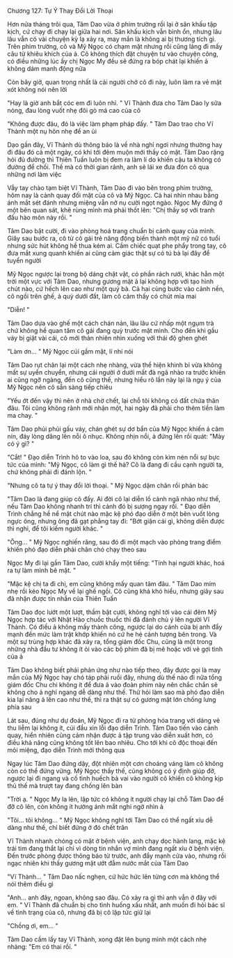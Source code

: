 




Chương 127: Tự Ý Thay Đổi Lời Thoại

Hơn nửa tháng trôi qua, Tâm Dao vừa ở phim trường rồi lại ở sân khấu tập kịch, cứ chạy đi chạy lại giữa hai nơi. Sân khấu kịch vẫn bình ổn, nhưng lâu lâu vẫn có vài chuyện kỳ lạ xảy ra, may mắn là không ai bị thương tích gì. Trên phim trường, cô và Mỹ Ngọc có chạm mặt nhưng rồi cũng lảng đi mấy câu từ khiêu khích của ả. Cô không thích đặt chuyện tư vào chuyện công, có điều những lúc ấy chị Ngọc My đều sẽ đứng ra bóp chát lại khiến ả không dám manh động nữa

Còn bây giờ, quan trọng nhất là cái người chở cô đi này, luôn làm ra vẻ mặt xót không nói nên lời

"Hay là giờ anh bắt cóc em đi luôn nhỉ. " Vĩ Thành đưa cho Tâm Dao ly sữa nóng, đau lòng vuốt nhẹ đôi gò má cao của cô

"Không được đâu, đó là việc làm phạm pháp đấy. " Tâm Dao trao cho Vĩ Thành một nụ hôn nhẹ để an ủi

Dạo gần đây, Vĩ Thành dù thông báo là về nhà nghỉ ngơi nhưng thường hay đi đâu đó cả một ngày, có khi tới đêm muộn mới thấy có mặt. Tâm Dao rặng hỏi đủ đường thì Thiên Tuấn luôn bị đem ra làm lí do khiến cậu ta không có đường để chối. Thế mà có thời gian rảnh, anh sẽ lái xe đưa đón cô qua những nơi làm việc

Vẫy tay chào tạm biệt Vĩ Thành, Tâm Dao đi vào bên trong phim trường, hôm nay là cảnh quay đối mặt của cô và Mỹ Ngọc. Cả hai nhìn nhau bằng ánh mắt sét đánh nhưng miệng vẫn nở nụ cười ngọt ngào. Ngọc My đứng ở một bên quan sát, khẽ rùng mình mà phải thốt lên: "Chị thấy sợ với tranh đấu hào môn này rồi. "

Tâm Dao bật cười, đi vào phòng hoá trang chuẩn bị cảnh quay của mình. Giây sau bước ra, cô từ cô gái trẻ năng động biến thành một mỹ nữ có tuổi nhưng sức hút không hề thua kém ai. Cầm chiếc quạt phe phẩy trong tay, cô đưa mắt xung quanh khiến ai cũng cảm giác thật sự có tú bà lại đây để tuyển người

Mỹ Ngọc ngược lại trong bộ dáng chật vật, có phần rách rưới, khác hẳn một trời một vực với Tâm Dao, nhưng gương mặt ả lại không hợp với tạo hình chút nào, cứ hếch lên cao như một quý bà. Cả hai cùng bước vào cảnh nền, cô ngồi trên ghế, ả quỳ dưới đất, làm cô cảm thấy có chút mỉa mai

"Diễn! "

Tâm Dao dựa vào ghế một cách chán nản, lâu lâu cứ nhấp một ngụm trà chứ không hề quan tâm cô gái đang quỳ trước mặt mình. Cho đến khi gấu váy bị giật vài cái, cô mới thản nhiên nhìn xuống với thái độ ghen ghét

"Làm ơn... " Mỹ Ngọc cúi gầm mặt, lí nhí nói


Tâm Dao rụt chân lại một cách nhẹ nhàng, vừa thể hiện khinh bỉ vừa không mất sự uyển chuyển, nhưng cái người ở dưới mất đà ngã nhào ra trước khiến ai cũng ngỡ ngàng, đến cô cũng thế, nhưng hiểu rõ lần này lại là ngụ ý của Mỹ Ngọc nên cô sẵn sàng tiếp chiêu

"Yếu ớt đến vậy thì nên ở nhà chờ chết, lại chỗ tôi không có đất chứa thân đâu. Tôi cũng không rảnh mới nhận một, hai ngày đã phải cho thêm tiền làm ma chay. "

Tâm Dao phủi phủi gấu váy, chán ghét sự dơ bẩn của Mỹ Ngọc khiến ả câm nín, đáy lòng dâng lên nỗi ô nhục. Không nhịn nổi, ả đứng lên rồi quát: "Mày có ý gì? "

"Cắt! " Đạo diễn Trình hô to vào loa, sau đó không còn kìm nén nổi sự bực tức của mình: "Mỹ Ngọc, cô làm gì thế hả? Cô là đang đi cầu cạnh người ta, chứ không phải đi đánh lộn. "

"Nhưng cô ta tự ý thay đổi lời thoại. " Mỹ Ngọc dậm chân rồi phản bác

"Tâm Dao là đang giúp cô đấy. Ai đời cô lại diễn lố cảnh ngã nhào như thế, nếu Tâm Dao không nhanh trí thì cảnh đó bị sượng ngay rồi. " Đạo diễn Trình chẳng hề nể mặt chút nào mặc kệ phó đạo diễn ở một bên vuốt lòng ngực ông, nhưng ông đã gạt phẳng tay đi: "Bớt giận cái gì, không diễn được thì nghỉ, để tôi kiếm người khác. "

"Ông... " Mỹ Ngọc nghiến răng, sau đó đi một mạch vào phòng trang điểm khiến phó đạo diễn phải chân chó chạy theo sau

Ngọc My đi lại gần Tâm Dao, cười khẩy một tiếng: "Tính hại người khác, hoá ra tự làm mình bẽ mặt. "

"Mặc kệ chị ta đi chị, em cũng không mấy quan tâm đâu. " Tâm Dao mím nhẹ rồi kéo Ngọc My về lại ghế ngồi. Cô cũng khá khó hiểu, nhưng giây sau đã nhận được tin nhắn của Thiên Tuấn

Tâm Dao đọc lướt một lượt, thầm bật cười, không nghĩ tới vào cái đêm Mỹ Ngọc hợp tác với Nhật Hào chuốc thuốc thì đã đánh chủ ý lên người Vĩ Thành. Có điều ả không mấy thành công, ngược lại do cánh cửa bị anh đẩy mạnh đến mức làm trật khớp khiến nó cứ he hé cảnh tượng bên trong. Và một sự trùng hợp khác đã xảy ra, tổng giám đốc Chu, cũng là một trong những nhà đầu tư không ít ỏi vào các bộ phim đã bị mê hoặc với vẻ gợi tình của ả


Tâm Dao không biết phải phản ứng như nào tiếp theo, đây được gọi là may mắn của Mỹ Ngọc hay chó táp phải ruồi đây, nhưng dù thế nào đi nữa tổng giám đốc Chu chi không ít để đưa ả vào đoàn phim này nên chắc chắn sẽ không cho ả nghỉ ngang dễ dàng như thế. Thử hỏi làm sao mà phó đạo diễn kia lại nâng ả lên cao như thế, thì ra thật sự có gương mặt lớn chống lưng phía sau

Lát sau, đúng như dự đoán, Mỹ Ngọc đi ra từ phòng hóa trang với dáng vẻ thu liễm lại không ít, cúi đầu xin lỗi đạo diễn Trình. Tâm Dao tiến vào cảnh quay, hiển nhiên cũng cảm nhận được ả tập trung vào diễn xuất hơn, có điều khả năng cũng không tốt lên bao nhiêu. Cho tới khi cô độc thoại đến mỏi miệng, đạo diễn Trình mới thông qua

Ngay lúc Tâm Dao đứng dậy, đột nhiên một cơn choáng váng làm cô không còn có thể đứng vững. Mỹ Ngọc thấy thế, cũng không có ý định giúp đỡ, ngược lại đi ngang và cố tình huếch bả vai vào người cô khiến cô không kịp thủ thế mà trượt tay đang chống lên bàn

"Trời ạ. " Ngọc My la lên, lập tức có không ít người chạy lại chỗ Tâm Dao để đỡ cô lên, còn không ít hướng ánh mắt nghi ngờ nhìn ả

"Tôi... tôi không... " Mỹ Ngọc không nghĩ tới Tâm Dao có thể ngất xỉu dễ dàng như thế, chỉ biết đứng ở đó chết trân


Vĩ Thành nhanh chóng có mặt ở bệnh viện, anh chạy dọc hành lang, mặc kệ trái tim đang thắt lại chỉ vì dòng tin nhắn vợ mình đang ngất xỉu ở bệnh viện. Đến trước phòng được thông báo từ trước, anh đẩy mạnh cửa vào, nhưng rồi ngạc nhiên khi thấy gương mặt ướt đẫm nước mắt của Tâm Dao

"Vĩ Thành... " Tâm Dao nấc nghẹn, cứ hức hức lên từng cơn mà không thể nói thêm điều gì

"Anh... anh đây, ngoan, không sao đâu. Có xảy ra gì thì anh vẫn ở đây với em. " Vĩ Thành đã chuẩn bị cho tình huống xấu nhất, anh muốn đi hỏi bác sĩ về tình trạng của cô, nhưng đã bị cô lập tức giữ lại

"Chồng ơi, em... "

Tâm Dao cầm lấy tay Vĩ Thành, xong đặt lên bụng mình một cách nhẹ nhàng: "Em có thai rồi. "





